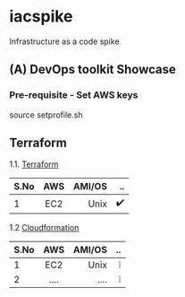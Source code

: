 # iacspike
Infrastructure as a code spike

## (A) DevOps toolkit Showcase

### Pre-requisite -  Set AWS keys
source setprofile.sh

## Terraform

1.1. [Terraform](./terraform/bootec2)


| S.No     | AWS       | AMI/OS  |     ..              | 
| -------- |:---------:| -------:| -------------------:|
| 1        | EC2       | Unix    |  :heavy_check_mark: |


1.2  [Cloudformation](./Cloudformation)

| S.No     | AWS       | AMI/OS  |     ..              | 
| -------- |:---------:| -------:| -------------------:|
| 1        | EC2       | Unix    |  :grey_exclamation: |
| 2        | ....      | ....    |  :grey_exclamation: |

